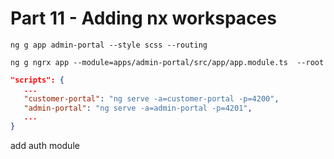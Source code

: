 # Part 11 - Adding nx workspaces

```
ng g app admin-portal --style scss --routing
```

```
ng g ngrx app --module=apps/admin-portal/src/app/app.module.ts  --root
```

```json
"scripts": {
   ...
   "customer-portal": "ng serve -a=customer-portal -p=4200",
   "admin-portal": "ng serve -a=admin-portal -p=4201",
   ...
}
```

add auth module



